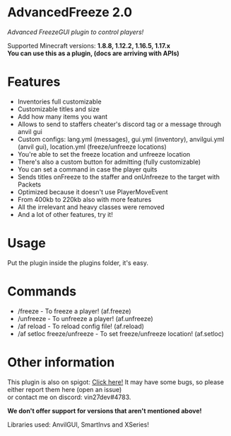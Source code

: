 <h1>AdvancedFreeze 2.0</h1>  
<i>Advanced FreezeGUI plugin to control players!</i>

Supported Minecraft versions: <strong>1.8.8, 1.12.2, 1.16.5, 1.17.x</strong>  
<strong>You can use this as a plugin, (docs are arriving with APIs)</strong>
  
<h1>Features</h1>  
<ul>
  <li>Inventories full customizable</li>  
  <li>Customizable titles and size</li>  
  <li>Add how many items you want</li>
  <li>Allows to send to staffers cheater's discord tag or a message through anvil gui</li>  
  <li>Custom configs: lang.yml (messages), gui.yml (inventory), anvilgui.yml (anvil gui), location.yml (freeze/unfreeze locations)</li>  
  <li>You're able to set the freeze location and unfreeze location</li>  
  <li>There's also a custom button for admitting (fully customizable)</li>  
  <li>You can set a command in case the player quits</li>
  <li>Sends titles onFreeze to the staffer and onUnfreeze to the target with Packets</li>
  <li>Optimized because it doesn't use PlayerMoveEvent</li>
  <li>From 400kb to 220kb also with more features</li>
  <li>All the irrelevant and heavy classes were removed</li>
  <li>And a lot of other features, try it!</li>
</ul>
  
<h1>Usage</h1>  

Put the plugin inside the plugins folder, it's easy.

<h1>Commands</h1>

<ul>
  <li>/freeze - To freeze a player! (af.freeze)</li>
  <li>/unfreeze - To unfreeze a player! (af.unfreeze)</li>
  <li>/af reload - To reload config file! (af.reload)</li>
  <li>/af setloc freeze/unfreeze - To set freeze/unfreeze location! (af.setloc)</li>
</ul>

<h1>Other information</h1>

This plugin is also on spigot: <a href="https://www.spigotmc.org/resources/ultimatefreeze-1-17-x-send-discord-tag-with-anvil-input.94589/">Click here!</a>
It may have some bugs, so please either report them here (open an issue)  
or contact me on discord: vin27dev#4783.  

<strong>We don't offer support for versions that aren't mentioned above!</strong>

Libraries used: AnvilGUI, SmartInvs and XSeries!
